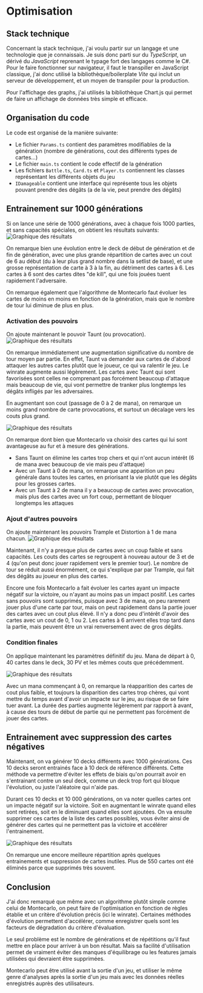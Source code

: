 # Optimisation

## Stack technique

Concernant la stack technique, j'ai voulu partir sur un langage et une technologie que je connaissais. Je suis donc parti sur du *TypeScript*, un dérivé du *JavaScript* reprenant le typage fort des langages comme le C#. Pour le faire fonctionner sur navigateur, il faut le transpiller en JavaScript classique, j'ai donc utilisé la bibliothèque/boilerplate *Vite* qui inclut un serveur de développement, et un moyen de transpiler pour la production.

Pour l'affichage des graphs, j'ai utilisés la bibliothèque Chart.js qui permet de faire un affichage de données très simple et efficace.

## Organisation du code

Le code est organisé de la manière suivante:

- Le fichier `Params.ts` contient des paramètres modifiables de la génération (nombre de générations, cout des différents types de cartes...)
- Le fichier `main.ts` contient le code effectif de la génération
- Les fichiers `Battle.ts`, `Card.ts` et `Player.ts` contiennent les classes représentant les différents objets du jeu
- `IDamageable` contient une interface qui représente tous les objets pouvant prendre des dégâts (a de la vie, peut prendre des dégâts)

## Entrainement sur 1000 générations

Si on lance une série de 1000 générations, avec à chaque fois 1000 parties, et sans capacités spéciales, on obtient les résultats suivants:
![Graphique des résultats](./1.png)

On remarque bien une évolution entre le deck de début de génération et de fin de génération, avec une plus grande répartition de cartes avec un cout de 6 au début (du à leur plus grand nombre dans la setlist de base), et une grosse représentation de carte à 3 à la fin, au détriment des cartes à 6.
Les cartes à 6 sont des cartes dites "de kill", qui une fois jouées tuent rapidement l'adversaire.

On remarque également que l'algorithme de Montecarlo faut évoluer les cartes de moins en moins en fonction de la génération, mais que le nombre de tour lui diminue de plus en plus.

### Activation des pouvoirs

On ajoute maintenant le pouvoir Taunt (ou provocation).
![Graphique des résultats](./2.png)

On remarque immédiatement une augmentation significative du nombre de tour moyen par partie. En effet, Taunt va demander aux cartes de d'abord attaquer les autres cartes plutôt que le joueur, ce qui va ralentir le jeu. Le winrate augmente aussi légèrement. Les cartes avec Taunt qui sont favorisées sont celles ne comprenant pas forcément beaucoup d'attaque mais beaucoup de vie, qui vont permettre de tranker plus longtemps les dégâts infligés par les adversaires.

En augmentant son cout (passage de 0 à 2 de mana), on remarque un moins grand nombre de carte provocations, et surtout un décalage vers les couts plus grand.

![Graphique des résultats](./3.png)

On remarque dont bien que Montecarlo va choisir des cartes qui lui sont avantageuse au fur et à mesure des générations. 

- Sans Taunt on élimine les cartes trop chers et qui n'ont aucun intérêt (6 de mana avec beaucoup de vie mais peu d'attaque)
- Avec un Taunt à 0 de mana, on remarque une apparition un peu générale dans toutes les cartes, en priorisant la vie plutôt que les dégâts pour les grosses cartes.
- Avec un Taunt à 2 de mana il y a beaucoup de cartes avec provocation, mais plus des cartes avec un fort coup, permettant de bloquer longtemps les attaques

### Ajout d'autres pouvoirs

On ajoute maintenant les pouvoirs Trample et Distortion à 1 de mana chacun.
![Graphique des résultats](./4.png)

Maintenant, il n'y a presque plus de cartes avec un coup faible et sans capacités. Les couts des cartes se regroupent à nouveau autour de 3 et de 4 (qu'on peut donc jouer rapidement vers le premier tour). Le nombre de tour se réduit aussi énormément, ce qui s'explique par par Trample, qui fait des dégâts au joueur en plus des cartes.

Encore une fois Montecarlo a fait évoluer les cartes ayant un impacte négatif sur la victoire, ou n'ayant au moins pas un impact positif. Les cartes sans pouvoirs sont supprimés, puisque avec 3 de mana, on peu rarement jouer plus d'une carte par tour, mais on peut rapidement dans la partie jouer des cartes avec un cout plus élevé. Il n'y a donc peu d'intérêt d'avoir des cartes avec un cout de 0, 1 ou 2. Les cartes à 6 arrivent elles trop tard dans la partie, mais peuvent être un vrai renversement avec de gros dégâts.

### Condition finales

On applique maintenant les paramètres définitif du jeu. Mana de départ à 0, 40 cartes dans le deck, 30 PV et les mêmes couts que précédemment.

![Graphique des résultats](./5.png)

Avec un mana commençant à 0, on remarque la réapparition des cartes de cout plus faible, et toujours la disparition des cartes trop chères, qui vont mettre du temps avant d'avoir un impacte sur le jeu, au risque de se faire tuer avant. La durée des parties augmente légèrement par rapport à avant, à cause des tours de début de partie qui ne permettent pas forcément de jouer des cartes.

## Entrainement avec suppression des cartes négatives

Maintenant, on va générer 10 decks différents avec 1000 générations. Ces 10 decks seront entrainés face à 10 deck de référence différents. Cette méthode va permettre d'éviter les effets de biais qu'on pourrait avoir en s'entrainant contre un seul deck, comme un deck trop fort qui bloque l'évolution, ou juste l'aléatoire qui n'aide pas.

Durant ces 10 decks et 10 000 générations, on va noter quelles cartes ont un impacte négatif sur la victoire. Soit en augmentant le winrate quand elles sont retirées, soit en le diminuant quand elles sont ajoutées. On va ensuite supprimer ces cartes de la liste des cartes possibles, vous éviter ainsi de générer des cartes qui ne permettent pas la victoire et accélérer l'entrainement.

![Graphique des résultats](./6.png)

On remarque une encore meilleure répartition après quelques entrainements et suppression de cartes inutiles. Plus de 550 cartes ont été éliminés parce que supprimés très souvent.

## Conclusion

J'ai donc remarqué que même avec un algorithme plutôt simple comme celui de Montecarlo, on peut faire de l'optimisation en fonction de règles établie et un critère d'évolution précis (ici le winrate). Certaines méthodes d'évolution permettent d'accélérer, comme enregistrer quels sont les facteurs de dégradation du critère d'évaluation.

Le seul problème est le nombre de générations et de répétitions qu'il faut mettre en place pour arriver à un bon résultat. Mais sa facilité d'utilisation permet de vraiment éviter des manques d'équilibrage ou les features jamais utilisées qui devraient être supprimées.

Montecarlo peut être utilisé avant la sortie d'un jeu, et utiliser le même genre d'analyses après la sortie d'un jeu mais avec les données réelles enregistrés auprès des utilisateurs.
